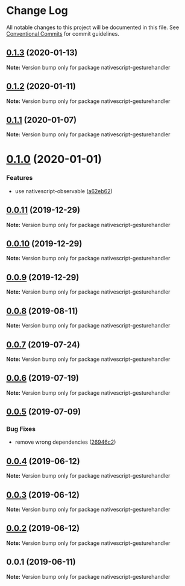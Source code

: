 # Change Log

All notable changes to this project will be documented in this file.
See [Conventional Commits](https://conventionalcommits.org) for commit guidelines.

## [0.1.3](https://github.com/Akylas/nativescript-gesturehandler/compare/v0.1.2...v0.1.3) (2020-01-13)

**Note:** Version bump only for package nativescript-gesturehandler





## [0.1.2](https://github.com/Akylas/nativescript-gesturehandler/compare/v0.1.1...v0.1.2) (2020-01-11)

**Note:** Version bump only for package nativescript-gesturehandler





## [0.1.1](https://github.com/Akylas/nativescript-gesturehandler/compare/v0.1.0...v0.1.1) (2020-01-07)

**Note:** Version bump only for package nativescript-gesturehandler





# [0.1.0](https://github.com/Akylas/nativescript-gesturehandler/compare/v0.0.11...v0.1.0) (2020-01-01)


### Features

* use nativescript-observable ([a62eb62](https://github.com/Akylas/nativescript-gesturehandler/commit/a62eb62ef42f928cdf768e8f96a765010daf7db3))





## [0.0.11](https://github.com/Akylas/nativescript-gesturehandler/compare/v0.0.10...v0.0.11) (2019-12-29)

**Note:** Version bump only for package nativescript-gesturehandler





## [0.0.10](https://github.com/Akylas/nativescript-gesturehandler/compare/v0.0.9...v0.0.10) (2019-12-29)

**Note:** Version bump only for package nativescript-gesturehandler





## [0.0.9](https://github.com/Akylas/nativescript-gesturehandler/compare/v0.0.8...v0.0.9) (2019-12-29)

**Note:** Version bump only for package nativescript-gesturehandler





## [0.0.8](https://github.com/Akylas/nativescript-gesturehandler/compare/v0.0.7...v0.0.8) (2019-08-11)

**Note:** Version bump only for package nativescript-gesturehandler





## [0.0.7](https://github.com/Akylas/nativescript-gesturehandler/compare/v0.0.6...v0.0.7) (2019-07-24)

**Note:** Version bump only for package nativescript-gesturehandler





## [0.0.6](https://github.com/Akylas/nativescript-gesturehandler/compare/v0.0.5...v0.0.6) (2019-07-19)

**Note:** Version bump only for package nativescript-gesturehandler





## [0.0.5](https://github.com/Akylas/nativescript-gesturehandler/compare/v0.0.4...v0.0.5) (2019-07-09)


### Bug Fixes

* remove wrong dependencies ([26946c2](https://github.com/Akylas/nativescript-gesturehandler/commit/26946c2))





## [0.0.4](https://github.com/Akylas/nativescript-gesturehandler/compare/v0.0.3...v0.0.4) (2019-06-12)

**Note:** Version bump only for package nativescript-gesturehandler





## [0.0.3](https://github.com/Akylas/nativescript-gesturehandler/compare/v0.0.2...v0.0.3) (2019-06-12)

**Note:** Version bump only for package nativescript-gesturehandler





## [0.0.2](https://github.com/Akylas/nativescript-gesturehandler/compare/v0.0.1...v0.0.2) (2019-06-12)

**Note:** Version bump only for package nativescript-gesturehandler





## 0.0.1 (2019-06-11)

**Note:** Version bump only for package nativescript-gesturehandler
